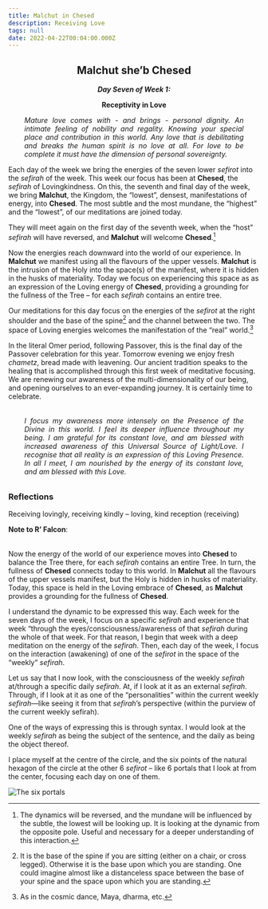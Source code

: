 ```yaml
---
title: Malchut in Chesed
description: Receiving Love
tags: null
date: 2022-04-22T00:04:00.000Z
---
```


<div style="font-weight: bold; text-align:center">
<h2>Malchut she’b Chesed</h2>
<i>Day Seven of Week 1:</i>
<p>Receptivity in Love</p>

</div>
<div style="text-align: justify; margin-left: 2rem; margin-right: 2rem; font-style: italic">
<p>
Mature love comes with - and brings - personal dignity. An intimate feeling of nobility and regality. Knowing your special place and contribution in this world. Any love that is debilitating and breaks the human spirit is no love at all. For love to be complete it must have the dimension of personal sovereignty.
</p>
</div>

Each day of the week we bring the energies of the seven lower _sefirot_ into the _sefirah_ of the week. This week our focus has been at **Chesed**, the _sefirah_ of Lovingkindness. On this, the seventh and final day of the week, we bring **Malchut**, the Kingdom, the “lowest”, densest, manifestations of energy, into **Chesed**. The most subtle and the most mundane, the “highest” and the “lowest”, of our meditations are joined today.

They will meet again on the first day of the seventh week, when the “host” _sefirah_ will have reversed, and **Malchut** will welcome **Chesed**.[^1]

Now the energies reach downward into the world of our experience. In **Malchut** we manifest using all the flavours of the upper vessels. **Malchut** is the intrusion of the Holy into the space(s) of the manifest, where it is hidden in the husks of materiality. Today we focus on experiencing this space as as an expression of the Loving energy of **Chesed**, providing a grounding for the fullness of the Tree – for each _sefirah_ contains an entire tree.

Our meditations for this day focus on the energies of the _sefirot_ at the right shoulder and the base of the spine[^2] and the channel between the two. The space of Loving energies welcomes the manifestation of the “real” world.[^3]

In the literal Omer period, following Passover, this is the final day of the Passover celebration for this year. Tomorrow evening we enjoy fresh _chametz_, bread made with leavening. Our ancient tradition speaks to the healing that is accomplished through this first week of meditative focusing. We are renewing our awareness of the multi-dimensionality of our being, and opening ourselves to an ever-expanding journey. It is certainly time to celebrate.

<p style="font-style: italic; margin: 2rem; text-align: justify">
I focus my awareness more intensely on the Presence of the Divine in this world. I feel its deeper influence throughout my being. I am grateful for its constant love, and am blessed with increased awareness of this  Universal Source of Light/Love. I recognise that all reality is an expression of this Loving Presence. In all I meet, I am nourished by the  energy of its constant love, and am blessed with this Love.

<h3>Reflections</h3>

[^1]: The dynamics will be reversed, and the mundane will be influenced by the subtle, the lowest will be looking up. It is looking at the dynamic from the opposite pole. Useful and necessary for a deeper understanding of this interaction.
[^2]: It is the base of the spine if you are sitting (either on a chair, or cross legged). Otherwise it is the base upon which you are standing. One could imagine almost like a distanceless space between the base of your spine and the space upon which you are standing.
[^3]: As in the cosmic dance, Maya, dharma, etc.

Receiving lovingly, receiving kindly – loving, kind reception (receiving)

**Note to R’ Falcon**:

<p style="font-style: italic; margin: 2rem; text-align: justify">

Now the energy of the world of our experience moves into **Chesed** to balance the Tree there, for each _sefirah_ contains an entire Tree. In turn, the fullness of **Chesed** connects today to this world. In **Malchut** all the flavours of the upper vessels manifest, but the Holy is hidden in husks of materiality. Today, this space is held in the Loving embrace of **Chesed**, as **Malchut** provides a grounding for the fullness of **Chesed**.

</p>

I understand the dynamic to be expressed this way. Each week for the seven days of the week, I focus on a specific _sefirah_ and experience that week “through the eyes/consciousness/awareness of that _sefirah_ during the whole of that week. For that reason, I begin that week with a deep meditation on the energy of the _sefirah_. Then, each day of the week, I focus on the interaction (awakening) of one of the _sefirot_ in the space of the “weekly” _sefirah_.

Let us say that I now look, with the consciousness of the weekly _sefirah_ at/through a specific daily _sefirah_. At, if I look at it as an external _sefirah_. Through, if I look at it as one of the “personalities” within the current weekly _sefirah_&mdash;like seeing it from that _sefirah_’s perspective (within the purview of the current weekly sefirah).

One of the ways of expressing this is through syntax. I would look at the weekly _sefirah_ as being the subject of the sentence, and the daily as being the object thereof.

I place myself at the centre of the circle, and the six points of the natural hexagon of the circle at the other 6 _sefirot_ – like 6 portals that I look at from the center, focusing each day on one of them.

![The six portals](/posts/img/neshama/six_portals.jpg)
